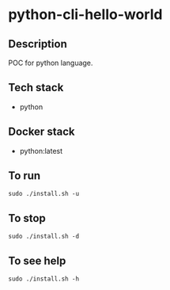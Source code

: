 # python-cli-hello-world

## Description
POC for python language.

## Tech stack
- python

## Docker stack
- python:latest

## To run
`sudo ./install.sh -u`

## To stop
`sudo ./install.sh -d`

## To see help
`sudo ./install.sh -h`